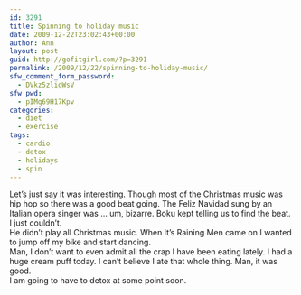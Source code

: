 ```yaml
---
id: 3291
title: Spinning to holiday music
date: 2009-12-22T23:02:43+00:00
author: Ann
layout: post
guid: http://gofitgirl.com/?p=3291
permalink: /2009/12/22/spinning-to-holiday-music/
sfw_comment_form_password:
  - DVkz5zliqWsV
sfw_pwd:
  - pIMq69H17Kpv
categories:
  - diet
  - exercise
tags:
  - cardio
  - detox
  - holidays
  - spin
---
```

Let&#8217;s just say it was interesting. Though most of the Christmas music was hip hop so there was a good beat going. The Feliz Navidad sung by an Italian opera singer was &#8230; um, bizarre. Boku kept telling us to find the beat. I just couldn&#8217;t.  
He didn&#8217;t play all Christmas music. When It&#8217;s Raining Men came on I wanted to jump off my bike and start dancing.  
Man, I don&#8217;t want to even admit all the crap I have been eating lately. I had a huge cream puff today. I can&#8217;t believe I ate that whole thing. Man, it was good.  
I am going to have to detox at some point soon.